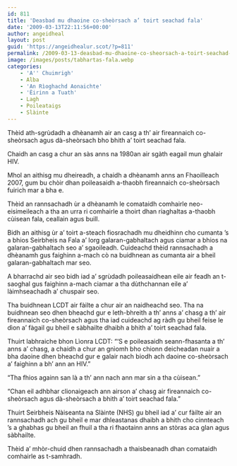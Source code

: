 ```yaml
---
id: 811
title: 'Deasbad mu dhaoine co-sheòrsach a’ toirt seachad fala'
date: '2009-03-13T22:11:56+00:00'
author: angeidheal
layout: post
guid: 'https://angeidhealur.scot/?p=811'
permalink: /2009-03-13-deasbad-mu-dhaoine-co-sheorsach-a-toirt-seachad-fala/
image: /images/posts/tabhartas-fala.webp
categories:
    - 'A'' Chuimrigh'
    - Alba
    - 'An Rìoghachd Aonaichte'
    - 'Èirinn a Tuath'
    - Lagh
    - Poileataigs
    - Slàinte
---
```


Thèid ath-sgrùdadh a dhèanamh air an casg a th’ air fireannaich co-sheòrsach agus dà-sheòrsach bho bhith a’ toirt seachad fala.

Chaidh an casg a chur an sàs anns na 1980an air sgàth eagail mun ghalair HIV.

Mhol an aithisg mu dheireadh, a chaidh a dhèanamh anns an Fhaoilleach 2007, gum bu chòir dhan poileasaidh a-thaobh fireannaich co-sheòrsach fuirich mar a bha e.

Thèid an rannsachadh ùr a dhèanamh le comataidh comhairle neo-eisimeileach a tha an urra ri comhairle a thoirt dhan riaghaltas a-thaobh cùisean fala, ceallain agus buill.

Bidh an aithisg ùr a’ toirt a-steach fiosrachadh mu dheidhinn cho cumanta ’s a bhios Seirbheis na Fala a’ lorg galaran-gabhaltach agus ciamar a bhios na galaran-gabhaltach seo a’ sgaoileadh. Cuideachd thèid rannsachadh a dhèanamh gus faighinn a-mach cò na buidhnean as cumanta air a bheil galaran-gabhaltach mar seo.

A bharrachd air seo bidh iad a’ sgrùdadh poileasaidhean eile air feadh an t-saoghal gus faighinn a-mach ciamar a tha dùthchannan eile a’ làimhseachadh a’ chuspair seo.

Tha buidhnean LCDT air fàilte a chur air an naidheachd seo. Tha na buidhnean seo dhen bheachd gur e leth-bhreith a th’ anns a’ chasg a th’ air fireannaich co-sheòrsach agus tha iad cuideachd ag ràdh gu bheil feise le dìon a’ fàgail gu bheil e sàbhailte dhaibh a bhith a’ toirt seachad fala.

Thuirt labhraiche bhon Lìonra LCDT: “‘S e poileasaidh seann-fhasanta a th’ anns a’ chasg, a chaidh a chur an gnìomh bho chionn deicheadan nuair a bha daoine dhen bheachd gur e galair nach biodh ach daoine co-sheòrsach a’ faighinn a bh’ ann an HIV.”

“Tha fhios againn san là a th’ ann nach ann mar sin a tha cùisean.”

“Chan eil adhbhar clionaigeach ann airson a’ chasg air fireannaich co-sheòrsach agus dà-sheòrsach a bhith a’ toirt seachad fala.”

Thuirt Seirbheis Nàiseanta na Slàinte (NHS) gu bheil iad a’ cur fàilte air an rannsachadh ach gu bheil e mar dhleastanas dhaibh a bhith cho cinnteach ’s a ghabhas gu bheil an fhuil a tha ri fhaotainn anns an stòras aca glan agus sàbhailte.

Thèid a’ mhòr-chuid dhen rannsachadh a thaisbeanadh dhan comataidh comhairle as t-samhradh.

